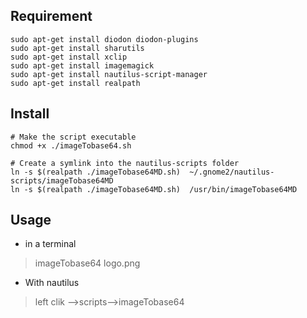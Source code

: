 

## Requirement

	sudo apt-get install diodon diodon-plugins
	sudo apt-get install sharutils
	sudo apt-get install xclip
	sudo apt-get install imagemagick
	sudo apt-get install nautilus-script-manager
	sudo apt-get install realpath

## Install

	# Make the script executable
	chmod +x ./imageTobase64.sh

	# Create a symlink into the nautilus-scripts folder
	ln -s $(realpath ./imageTobase64MD.sh)  ~/.gnome2/nautilus-scripts/imageTobase64MD
	ln -s $(realpath ./imageTobase64MD.sh)  /usr/bin/imageTobase64MD

## Usage 
* in a terminal
 
>imageTobase64 logo.png

* With nautilus

>left clik -->scripts-->imageTobase64